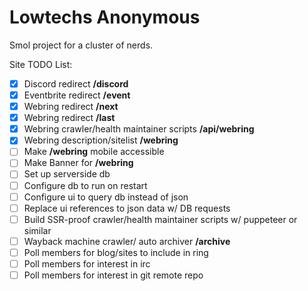 # Lowtechs Anonymous

Smol project for a cluster of nerds.

Site TODO List:
- [x] Discord redirect **/discord**
- [x] Eventbrite redirect **/event**
- [x] Webring redirect **/next**
- [x] Webring redirect **/last**
- [x] Webring crawler/health maintainer scripts **/api/webring**
- [x] Webring description/sitelist **/webring**
- [ ] Make **/webring** mobile accessible
- [ ] Make Banner for **/webring**
- [ ] Set up serverside db
- [ ] Configure db to run on restart
- [ ] Configure ui to query db instead of json 
- [ ] Replace ui references to json data w/ DB requests
- [ ] Build SSR-proof crawler/health maintainer scripts w/ puppeteer or similar
- [ ] Wayback machine crawler/ auto archiver **/archive**
- [ ] Poll members for blog/sites to include in ring
- [ ] Poll members for interest in irc
- [ ] Poll members for interest in git remote repo
